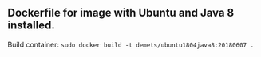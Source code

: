 ## Dockerfile for image with Ubuntu and Java 8 installed.
Build container:
`sudo docker build -t demets/ubuntu1804java8:20180607 .`
